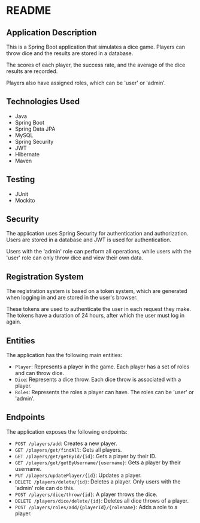 # README

## Application Description

This is a Spring Boot application that simulates a dice game. Players can throw dice and the results are stored in a database.

The scores of each player, the success rate, and the average of the dice results are recorded.

Players also have assigned roles, which can be 'user' or 'admin'.

## Technologies Used

- Java
- Spring Boot
- Spring Data JPA
- MySQL
- Spring Security
- JWT
- Hibernate
- Maven

## Testing
- JUnit
- Mockito

## Security

The application uses Spring Security for authentication and authorization. Users are stored in a database and JWT is used for authentication.

Users with the 'admin' role can perform all operations, while users with the 'user' role can only throw dice and view their own data.

## Registration System
The registration system is based on a token system, which are generated when logging in and are stored in the user's browser.

These tokens are used to authenticate the user in each request they make. The tokens have a duration of 24 hours, after which the user must log in again.

## Entities

The application has the following main entities:

- `Player`: Represents a player in the game. Each player has a set of roles and can throw dice.
- `Dice`: Represents a dice throw. Each dice throw is associated with a player.
- `Roles`: Represents the roles a player can have. The roles can be 'user' or 'admin'.

## Endpoints

The application exposes the following endpoints:

- `POST /players/add`: Creates a new player.
- `GET /players/get/findAll`: Gets all players.
- `GET /players/get/getById/{id}`: Gets a player by their ID.
- `GET /players/get/getByUsername/{username}`: Gets a player by their username.
- `PUT /players/updatePlayer/{id}`: Updates a player.
- `DELETE /players/delete/{id}`: Deletes a player. Only users with the 'admin' role can do this.
- `POST /players/dice/throw/{id}`: A player throws the dice.
- `DELETE /players/dice/delete/{id}`: Deletes all dice throws of a player.
- `POST /players/roles/add/{playerId}/{rolename}`: Adds a role to a player.